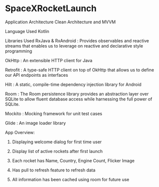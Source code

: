 # SpaceXRocketLaunch
Application Architecture 
Clean Architecture and MVVM 

Language Used 
Kotlin

Libraries Used
RxJava & RxAndroid : Provides observables and reactive streams that enables us to leverage on reactive and declarative style programming

OkHttp : An extensible HTTP client for Java

Retrofit : A type-safe HTTP client on top of OkHttp that allows us to define our API endpoints as interfaces

Hilt : A static, compile-time dependency injection library for Android

Room : The Room persistence library provides an abstraction layer over SQLite to allow fluent database access while harnessing the full power of SQLite.

Mockito : Mocking framework for unit test cases

Glide : An image loader library

App Overview:
1. Displaying welcome dialog for first time user
2. Display list of active rockets after first launch
3. Each rocket has 
		Name, 
		Country,
		Engine Count,
		Flicker Image

4. Has pull to refresh feature to refresh data
5. All information has been cached using room for future use 
